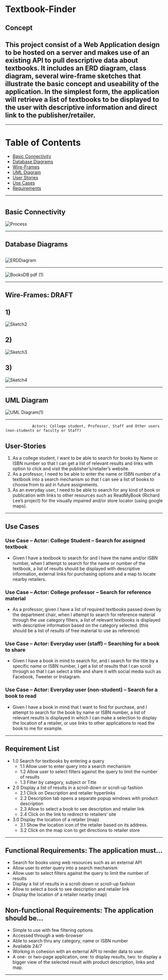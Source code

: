 # Textbook-Finder

## Concept
## This project consist of a Web Application design to be hosted on a server and makes use of an existing API to pull descriptive data about textbooks. It includes an ERD diagram, class diagram, several wire-frame sketches that illustrate the basic concept and useability of the application. In the simplest form, the application will retrieve a list of textbooks to be displayed to the user with descriptive information and direct link to the publisher/retailer. 

*** 

# Table of Contents 
- [Basic Connectivity](#bconnect)
- [Database Diagrams](#dbdia)
- [Wire-Frames](#wf)
- [UML Diagram](#umldia)
- [User Stories](#userstory)
- [Use Cases](#usacase)
- [Requirements](#reqlist)

***

# <a name="bconnect"></a>
## Basic Connectivity 

![Process](https://user-images.githubusercontent.com/20195657/89743180-62a0c480-da55-11ea-964e-86f0f3a718f7.png)

***

<a name="dbdia"></a>
## Database Diagrams <h2>

![ERDDiagram](https://user-images.githubusercontent.com/20195657/89742739-74806880-da51-11ea-91dc-3aaa54e16cf8.png)

---

![BooksDB pdf (1)](https://user-images.githubusercontent.com/20195657/89743017-fffaf900-da53-11ea-9fb1-be9eec73c353.png)

*** 

<a name="wf"></a>
## Wire-Frames: DRAFT <h2> 

## 1) 
![Sketch2](https://user-images.githubusercontent.com/20195657/89742744-7c400d00-da51-11ea-8c4c-fd2be526c949.png)

## 2) 
![Sketch3](https://user-images.githubusercontent.com/20195657/89742747-819d5780-da51-11ea-89aa-7379ab14118b.png)

## 3)
![Sketch4](https://user-images.githubusercontent.com/20195657/89742751-85c97500-da51-11ea-8482-b5930437c8e5.png)

***

<a name="umldia"></a>
## UML Diagram

![UML Diagram(1)](https://user-images.githubusercontent.com/20195657/90574316-79d66500-e16d-11ea-8fa4-e4e169a4a160.png)

***

                Actors: College student, Professor, Staff and Other users (non-students or faculty or Staff)
<a name="userstory"></a>
## User-Stories
1)	As a college student, I want to be able to search for books by Name or ISBN number so that I can get a list of relevant results and links with option to click and visit the publisher’s/retailer’s website.
2)	As a professor, I need to be able to enter the name or ISBN number of a textbook into a search mechanism so that I can see a list of books to choose from to aid in future assignments.
3)	As an everyday user, I need to be able to search for any kind of book or publication with links to other resources such as ReadMyBook (Richard Lee’s project) for the visually impaired and/or store locator (using google maps).

***

<a name="usecase"></a>
## Use Cases
### Use Case – Actor: College Student – Search for assigned textbook
-	Given I have a textbook to search for and I have the name and/or ISBN number, when I attempt to search for the name or number of the textbook, a list of results should be displayed with descriptive information, external links for purchasing options and a map to locate nearby retailers.

### Use Case – Actor: College professor – Search for reference material 
-	As a professor, given I have a list of required textbooks passed down by the department chair, when I attempt to search for reference material through the use category filters, a list of relevant textbooks is displayed with descriptive information based on the category selected. (this should be a list of results of free material to use as reference) 

### Use Case – Actor:  Everyday user (staff) – Searching for a book to share
-	Given I have a book in mind to search for, and I search for the title by a specific name or ISBN number, I get a list of results that I can scroll through so that I can select a title and share it with social media such as Facebook, Tweeter or Instagram. 

### Use Case – Actor:  Everyday user (non-student) – Search for a book to read
-	Given I have a book in mind that I want to find for purchase, and I attempt to search for the book by name or ISBN number, a list of relevant results is displayed in which I can make a selection to display the location of a retailer, or use links to other applications to read the book to me for example. 

***

<a name="reqlist"></a>
## Requirement List

- 1.0	Search for textbooks by entering a query
  - 1.1	Allow user to enter query into a search mechanism
  - 1.2	Allow user to select filters against the query to limit the number of results
  - 1.3	Filter by category, subject or Title
- 2.0	Display a list of results in a scroll-down or scroll-up fashion
  - 2.1	Click on Description and retailer hyperlinks
  - 2.2	Description tab opens a separate popup windows with product description 
  - 2.3	Allow to select a book to see description and retailer link 
  - 2.4	Click on the link to redirect to retailers’ site
- 3.0	Display the location of a retailer (map)
  - 3.1	Show the location icon of the retailer based on its address.
  - 3.2	Click on the map icon to get directions to retailer store

***

## Functional Requirements: The application must…
-	Search for books using web resources such as an external API
-	Allow user to enter query into a search mechanism
-	Allow user to select filters against the query to limit the number of results
-	Display a list of results in a scroll-down or scroll-up fashion
-	Allow to select a book to see description and retailer link
-	Display the location of a retailer nearby (map)
## Non-functional Requirements: The application should be…
-	Simple to use with few filtering options
-	Accessed through a web-browser
-	Able to search thru any category, name or ISBN number
-	Available 24/7 
-	Working in cohesion with an external API to render data to user.
-	A one- or two-page application, one: to display results, two: to display a bigger view of the selected result with product description, links and map.

***






